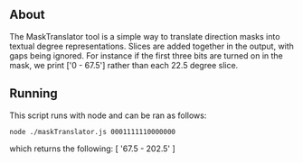 ## About

The MaskTranslator tool is a simple way to translate direction masks into textual degree representations. Slices are added together in the output, with gaps being ignored. For instance if the first three bits are turned on in the mask, we print ['0 - 67.5'] rather than each 22.5 degree slice.

## Running

This script runs with node and can be ran as follows:
```
node ./maskTranslator.js 0001111110000000
```
which returns the following:
[ '67.5 - 202.5' ]